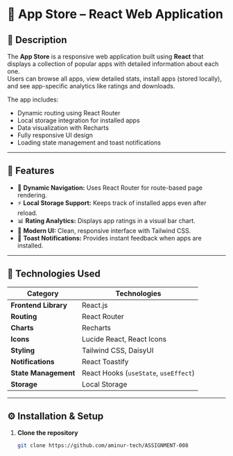 # 🌟 App Store – React Web Application

## 📖 Description

The **App Store** is a responsive web application built using **React** that displays a collection of popular apps with detailed information about each one.  
Users can browse all apps, view detailed stats, install apps (stored locally), and see app-specific analytics like ratings and downloads.  

The app includes:
- Dynamic routing using React Router
- Local storage integration for installed apps
- Data visualization with Recharts
- Fully responsive UI design
- Loading state management and toast notifications

---

## 🧠 Features

- 🧭 **Dynamic Navigation:** Uses React Router for route-based page rendering.
- ⚡ **Local Storage Support:** Keeps track of installed apps even after reload.
- 📊 **Rating Analytics:** Displays app ratings in a visual bar chart.
- 🎨 **Modern UI:** Clean, responsive interface with Tailwind CSS.
- 🔔 **Toast Notifications:** Provides instant feedback when apps are installed.

---

## 🧰 Technologies Used

| Category | Technologies |
|-----------|---------------|
| **Frontend Library** | React.js |
| **Routing** | React Router |
| **Charts** | Recharts |
| **Icons** | Lucide React, React Icons |
| **Styling** | Tailwind CSS, DaisyUI |
| **Notifications** | React Toastify |
| **State Management** | React Hooks (`useState`, `useEffect`) |
| **Storage** | Local Storage |

---

## ⚙️ Installation & Setup

1. **Clone the repository**
   ```bash
   git clone https://github.com/aminur-tech/ASSIGNMENT-008
